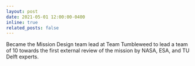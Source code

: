 ```yaml
---
layout: post
date: 2021-05-01 12:00:00-0400
inline: true
related_posts: false
---
```


Became the Mission Design team lead at Team Tumbleweed to lead a team of 10 towards the first external review of the mission by NASA, ESA, and TU Delft experts.
